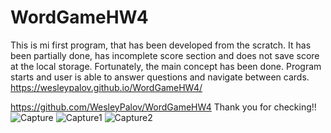 # WordGameHW4
This is mi first program, that has been developed from the scratch. 
It has been partially done, has incomplete score section and does not save score at the local storage. 
Fortunately, the main concept has been done. Program starts and user is able to answer questions and navigate between cards.
https://wesleypalov.github.io/WordGameHW4/

https://github.com/WesleyPalov/WordGameHW4
Thank you for checking!!
![Capture](https://user-images.githubusercontent.com/122843028/219567497-5b3873eb-5d58-4ea7-b631-ce92c531b6dc.PNG)
![Capture1](https://user-images.githubusercontent.com/122843028/219567917-a3f552e1-68d5-4105-92e3-ffe8fe20b37d.PNG)
![Capture2](https://user-images.githubusercontent.com/122843028/219568168-ef247e1d-0562-4ca1-8348-19112e3fcc32.PNG)


